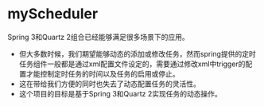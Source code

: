 myScheduler
===========
 Spring 3和Quartz 2组合已经能够满足很多场景下的应用。
 * 但大多数时候，我们期望能够动态的添加或修改任务，然而spring提供的定时任务组件一般都是通过xml配置文件设定的，需要通过修改xml中trigger的配置才能控制定时任务的时间以及任务的启用或停止。
 * 这在带给我们方便的同时也失去了动态配置任务的灵活性。
 * 这个项目的目标是基于Spring 3和Quartz 2实现任务的动态操作。
